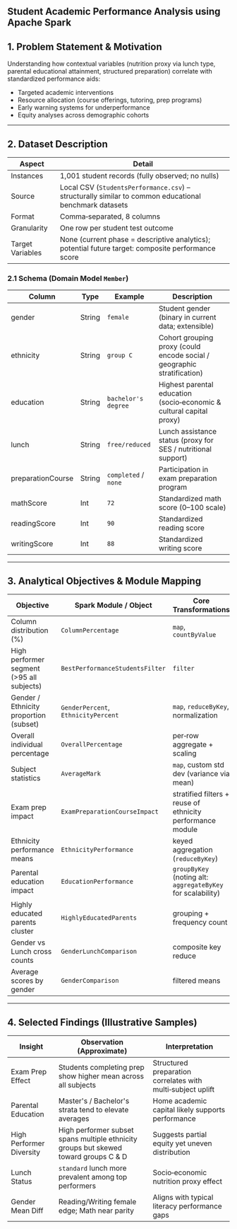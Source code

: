 ## Student Academic Performance Analysis using Apache Spark

## 1. Problem Statement & Motivation
Understanding how contextual variables (nutrition proxy via lunch type, parental educational attainment, structured preparation) correlate with standardized performance aids:
* Targeted academic interventions
* Resource allocation (course offerings, tutoring, prep programs)
* Early warning systems for underperformance
* Equity analyses across demographic cohorts

---
## 2. Dataset Description
| Aspect | Detail |
|--------|--------|
| Instances | 1,001 student records (fully observed; no nulls) |
| Source | Local CSV (`StudentsPerformance.csv`) – structurally similar to common educational benchmark datasets |
| Format | Comma‑separated, 8 columns |
| Granularity | One row per student test outcome |
| Target Variables | None (current phase = descriptive analytics); potential future target: composite performance score |

### 2.1 Schema (Domain Model `Member`)
| Column | Type | Example | Description |
|--------|------|---------|-------------|
| gender | String | `female` | Student gender (binary in current data; extensible) |
| ethnicity | String | `group C` | Cohort grouping proxy (could encode social / geographic stratification) |
| education | String | `bachelor's degree` | Highest parental education (socio‑economic & cultural capital proxy) |
| lunch | String | `free/reduced` | Lunch assistance status (proxy for SES / nutritional support) |
| preparationCourse | String | `completed` / `none` | Participation in exam preparation program |
| mathScore | Int | `72` | Standardized math score (0–100 scale) |
| readingScore | Int | `90` | Standardized reading score |
| writingScore | Int | `88` | Standardized writing score |

---
## 3. Analytical Objectives & Module Mapping
| Objective | Spark Module / Object | Core Transformations |
|-----------|-----------------------|----------------------|
| Column distribution (%) | `ColumnPercentage` | `map`, `countByValue` |
| High performer segment (>95 all subjects) | `BestPerformanceStudentsFilter` | `filter` |
| Gender / Ethnicity proportion (subset) | `GenderPercent`, `EthnicityPercent` | `map`, `reduceByKey`, normalization |
| Overall individual percentage | `OverallPercentage` | per‑row aggregate + scaling |
| Subject statistics | `AverageMark` | `map`, custom std dev (variance via mean) |
| Exam prep impact | `ExamPreparationCourseImpact` | stratified filters + reuse of ethnicity performance module |
| Ethnicity performance means | `EthnicityPerformance` | keyed aggregation (`reduceByKey`) |
| Parental education impact | `EducationPerformance` | `groupByKey` (noting alt: `aggregateByKey` for scalability) |
| Highly educated parents cluster | `HighlyEducatedParents` | grouping + frequency count |
| Gender vs Lunch cross counts | `GenderLunchComparison` | composite key reduce |
| Average scores by gender | `GenderComparison` | filtered means |

---
## 4. Selected Findings (Illustrative Samples)
| Insight | Observation (Approximate) | Interpretation |
|---------|--------------------------|---------------|
| Exam Prep Effect | Students completing prep show higher mean across all subjects | Structured preparation correlates with multi‑subject uplift |
| Parental Education | Master's / Bachelor's strata tend to elevate averages | Home academic capital likely supports performance |
| High Performer Diversity | High performer subset spans multiple ethnicity groups but skewed toward groups C & D | Suggests partial equity yet uneven distribution |
| Lunch Status | `standard` lunch more prevalent among top performers | Socio‑economic nutrition proxy effect |
| Gender Mean Diff | Reading/Writing female edge; Math near parity | Aligns with typical literacy performance gaps |
